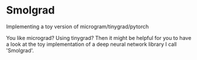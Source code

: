 # Smolgrad
Implementing a toy version of microgram/tinygrad/pytorch 

You like micrograd? Using tinygrad? Then it might be helpful for you to have a look at the toy implementation of a deep neural network library I call 'Smolgrad'.
